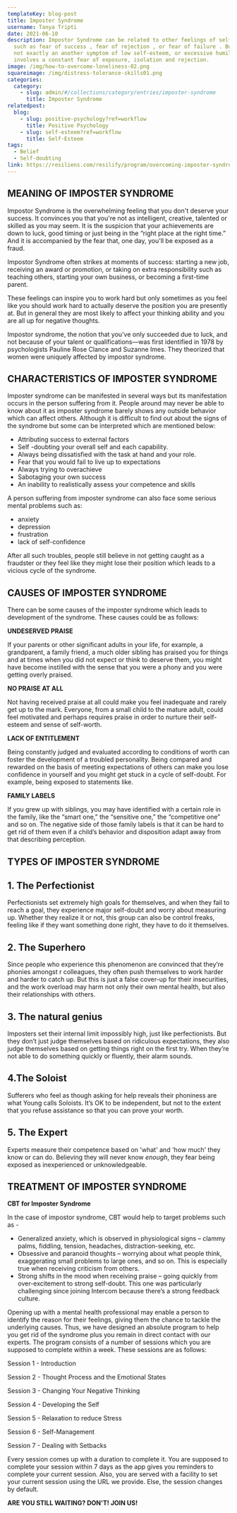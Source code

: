 ```yaml
---
templateKey: blog-post
title: Imposter Syndrome
username: Tanya Tripti
date: 2021-06-10
description: Impostor Syndrome can be related to other feelings of self-doubt,
  such as fear of success , fear of rejection , or fear of failure . But it's
  not exactly an another symptom of low self-esteem, or excessive humility. It
  involves a constant fear of exposure, isolation and rejection.
image: /img/how-to-overcome-loneliness-02.png
squareimage: /img/distress-tolerance-skills01.png
categories:
  category:
    - slug: admin/#/collections/category/entries/imposter-syndrome
      title: Imposter Syndrome
relatedpost:
  blog:
    - slug: positive-psychology?ref=workflow
      title: Positive Psychology
    - slug: self-esteem?ref=workflow
      title: Self-Esteem
tags:
  - Belief
  - Self-doubting
link: https://resiliens.com/resilify/program/overcoming-imposter-syndrome
---
```

<!--StartFragment-->

## **MEANING OF IMPOSTER SYNDROME**

Impostor Syndrome is the overwhelming feeling that you don't deserve your success. It convinces you that you're not as intelligent, creative, talented or skilled as you may seem. It is the suspicion that your achievements are down to luck, good timing or just being in the “right place at the right time.” And it is accompanied by the fear that, one day, you'll be exposed as a fraud.

Impostor Syndrome often strikes at moments of success: starting a new job, receiving an award or promotion, or taking on extra responsibility such as teaching others, starting your own business, or becoming a first-time parent.

These feelings can inspire you to work hard but only sometimes as you feel like you should work hard to actually deserve the position you are presently at. But in general they are most likely to affect your thinking ability and you are all up for negative thoughts.

Impostor syndrome, the notion that you’ve only succeeded due to luck, and not because of your talent or qualifications—was first identified in 1978 by psychologists Pauline Rose Clance and Suzanne Imes. They theorized that women were uniquely affected by impostor syndrome.

## **CHARACTERISTICS OF IMPOSTER SYNDROME**

Imposter syndrome can be manifested in several ways but its manifestation occurs in the person suffering from it. People around may never be able to know about it as imposter syndrome barely shows any outside behavior which can affect others. Although it is difficult to  find out about the signs of the syndrome but some can be interpreted which are mentioned below:

* Attributing success to external factors
* Self -doubting your overall self and each capability.
* Always being dissatisfied with the task at hand and your role.
* Fear that you would fail to live up to expectations
* Always trying to overachieve
* Sabotaging your own success
* An inability to realistically assess your competence and skills

A person suffering from imposter syndrome can also face some serious mental problems such as:

* anxiety
* depression
* frustration
* lack of self-confidence

After all such troubles, people still believe in not getting caught as a fraudster or they feel like they might lose their position which leads to a vicious cycle of the syndrome.

## **CAUSES OF IMPOSTER SYNDROME**

There can be some causes of the imposter syndrome which leads to development of the syndrome. These causes could be as follows:

**UNDESERVED PRAISE**

If your parents or other significant adults in your life, for example, a grandparent, a family friend, a much older sibling has praised you for things and at times when you did not expect or think to deserve them, you might have become instilled with the sense that you were a phony and you were getting overly praised.

**NO PRAISE AT ALL**

Not having received praise at all could make you feel inadequate and rarely get up to the mark. Everyone, from a small child to the mature adult, could feel motivated and perhaps requires praise in order to nurture their self-esteem and sense of self-worth. 

**LACK OF ENTITLEMENT**

Being constantly judged and evaluated according to conditions of worth can foster the development of a troubled personality. Being compared and rewarded on the basis of meeting expectations of others can make you lose confidence in yourself and you might get stuck in a cycle of self-doubt. For example, being exposed to statements like.

**FAMILY LABELS**

If you grew up with siblings, you may have identified with a certain role in the family, like the “smart one,” the “sensitive one,” the “competitive one” and so on. The negative side of those family labels is that it can be hard to get rid of them even if a child’s behavior and disposition adapt away from that describing perception.

## **TYPES OF IMPOSTER SYNDROME**

## 1. The Perfectionist

 Perfectionists set extremely high goals for themselves, and when they fail to reach a goal, they experience major self-doubt and worry about measuring up. Whether they realize it or not, this group can also be control freaks, feeling like if they want something done right, they have to do it themselves.

## 2. The Superhero

Since people who experience this phenomenon are convinced that they’re phonies amongst r colleagues, they often push themselves to work harder and harder to catch up. But this is just a false cover-up for their insecurities, and the work overload may harm not only their own mental health, but also their relationships with others.

## 3. The natural genius

Imposters set their internal limit impossibly high, just like perfectionists. But they don’t just judge themselves based on ridiculous expectations, they also judge themselves based on getting things right on the first try. When they’re not able to do something quickly or fluently, their alarm sounds.

## 4.The Soloist

Sufferers who feel as though asking for help reveals their phoniness are what Young calls Soloists. It’s OK to be independent, but not to the extent that you refuse assistance so that you can prove your worth.

## 5. The Expert

Experts measure their competence based on 'what' and 'how much' they know or can do. Believing they will never know *enough*, they fear being exposed as inexperienced or unknowledgeable.

## **TREATMENT OF IMPOSTER SYNDROME**

**CBT for Imposter Syndrome**

In the case of impostor syndrome, CBT would help to target problems such as - 

* Generalized anxiety, which is observed in physiological signs – clammy palms, fiddling, tension, headaches, distraction-seeking, etc.
* Obsessive and paranoid thoughts – worrying about what people think, exaggerating small problems to large ones, and so on. This is especially true when receiving criticism from others.
* Strong shifts in the mood when receiving praise – going quickly from over-excitement to strong self-doubt. This one was particularly challenging since joining Intercom because there’s a strong feedback culture.

Opening up with a mental health professional may enable a person to identify the reason for their feelings, giving them the chance to tackle the underlying causes. Thus, we have designed an absolute program to help you get rid of the syndrome plus you remain in direct contact with our experts. The program consists of a number of sessions which you are supposed to complete within a week. These sessions are as follows:

Session 1 - Introduction

Session 2 - Thought Process and the Emotional States

Session 3 - Changing Your Negative Thinking

Session 4 - Developing the Self

Session 5 - Relaxation to reduce Stress

Session 6 - Self-Management

Session 7 - Dealing with Setbacks

Every session comes up with a duration to complete it. You are supposed to complete your session within 7 days as the app gives you reminders to complete your current session. Also, you are served with a facility to set your current session using the URL we provide. Else, the session changes by default.

**ARE YOU STILL WAITING? DON'T! JOIN US!**

<!--EndFragment-->